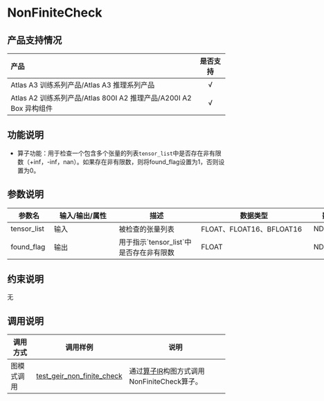 # NonFiniteCheck

## 产品支持情况

| 产品                                                         | 是否支持 |
| :----------------------------------------------------------- | :------: |
| <term>Atlas A3 训练系列产品/Atlas A3 推理系列产品</term>     |    √     |
| <term>Atlas A2 训练系列产品/Atlas 800I A2 推理产品/A200I A2 Box 异构组件</term> |    √     |

## 功能说明

- 算子功能：用于检查一个包含多个张量的列表`tensor_list`中是否存在非有限数（+inf，-inf，nan）。如果存在非有限数，则将found_flag设置为1，否则设置为0。

## 参数说明

<table style="undefined;table-layout: fixed; width: 820px"><colgroup>
  <col style="width: 100px">
  <col style="width: 150px">
  <col style="width: 190px">
  <col style="width: 260px">
  <col style="width: 120px">
  </colgroup>
  <thead>
    <tr>
      <th>参数名</th>
      <th>输入/输出/属性</th>
      <th>描述</th>
      <th>数据类型</th>
      <th>数据格式</th>
    </tr></thead>
  <tbody>
    <tr>
      <td>tensor_list</td>
      <td>输入</td>
      <td>被检查的张量列表</td>
      <td>FLOAT、FLOAT16、BFLOAT16</td>
      <td>ND</td>
    </tr>
    <tr>
      <td>found_flag</td>
      <td>输出</td>
      <td>用于指示`tensor_list`中是否存在非有限数</td>
      <td>FLOAT</td>
      <td>ND</td>
    </tr>
  </tbody></table>

## 约束说明

无

## 调用说明

| 调用方式 | 调用样例                                                                   | 说明                                                             |
|--------------|------------------------------------------------------------------------|----------------------------------------------------------------|
| 图模式调用 | [test_geir_non_finite_check](./examples/test_geir_non_finite_check.cpp)   | 通过[算子IR](./op_graph/non_finite_check_proto.h)构图方式调用NonFiniteCheck算子。 |


